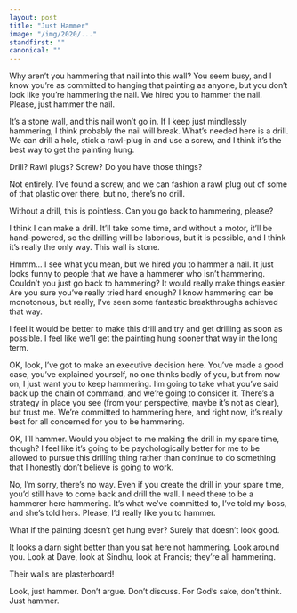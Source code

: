 ```yaml
---
layout: post
title: "Just Hammer"
image: "/img/2020/..."
standfirst: ""
canonical: ""
---
```


Why aren’t you hammering that nail into this wall? You seem busy, and I know you’re as committed to hanging that painting as anyone, but you don’t look like you’re hammering the nail. We hired you to hammer the nail. Please, just hammer the nail.

It’s a stone wall, and this nail won’t go in. If I keep just mindlessly hammering, I think probably the nail will break. What’s needed here is a drill. We can drill a hole, stick a rawl-plug in and use a screw, and I think it’s the best way to get the painting hung.

Drill? Rawl plugs? Screw? Do you have those things?

Not entirely. I’ve found a screw, and we can fashion a rawl plug out of some of that plastic over there, but no, there’s no drill.

Without a drill, this is pointless. Can you go back to hammering, please?

I think I can make a drill. It’ll take some time, and without a motor, it’ll be hand-powered, so the drilling will be laborious, but it is possible, and I think it’s really the only way. This wall is stone.

Hmmm... I see what you mean, but we hired you to hammer a nail. It just looks funny to people that we have a hammerer who isn’t hammering. Couldn’t you just go back to hammering? It would really make things easier. Are you sure you’ve really tried hard enough? I know hammering can be monotonous, but really, I’ve seen some fantastic breakthroughs achieved that way.

I feel it would be better to make this drill and try and get drilling as soon as possible. I feel like we’ll get the painting hung sooner that way in the long term.

OK, look, I’ve got to make an executive decision here. You’ve made a good case, you’ve explained yourself, no one thinks badly of you, but from now on, I just want you to keep hammering. I’m going to take what you’ve said back up the chain of command, and we’re going to consider it. There’s a strategy in place you see (from your perspective, maybe it’s not as clear), but trust me. We’re committed to hammering here, and right now, it’s really best for all concerned for you to be hammering.

OK, I’ll hammer. Would you object to me making the drill in my spare time, though? I feel like it’s going to be psychologically better for me to be allowed to pursue this drilling thing rather than continue to do something that I honestly don’t believe is going to work.

No, I’m sorry, there’s no way. Even if you create the drill in your spare time, you’d still have to come back and drill the wall. I need there to be a hammerer here hammering. It’s what we’ve committed to, I’ve told my boss, and she’s told hers. Please, I’d really like you to hammer.

What if the painting doesn’t get hung ever? Surely that doesn’t look good.

It looks a darn sight better than you sat here not hammering. Look around you. Look at Dave, look at Sindhu, look at Francis; they’re all hammering.

Their walls are plasterboard!

Look, just hammer. Don’t argue. Don’t discuss. For God’s sake, don’t think. Just hammer.
